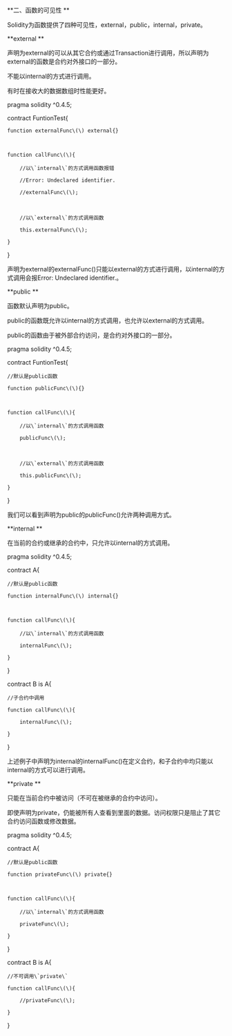 **二、函数的可见性**

Solidity为函数提供了四种可见性，external，public，internal，private。

**external**

声明为external的可以从其它合约或通过Transaction进行调用，所以声明为external的函数是合约对外接口的一部分。

不能以internal的方式进行调用。

有时在接收大的数据数组时性能更好。

pragma solidity ^0.4.5;

contract FuntionTest{

    function externalFunc\(\) external{}



    function callFunc\(\){

        //以\`internal\`的方式调用函数报错

        //Error: Undeclared identifier.

        //externalFunc\(\);

        

        //以\`external\`的方式调用函数

        this.externalFunc\(\);

    }

}

声明为external的externalFunc\(\)只能以external的方式进行调用，以internal的方式调用会报Error: Undeclared identifier.。



**public**

函数默认声明为public。

public的函数既允许以internal的方式调用，也允许以external的方式调用。

public的函数由于被外部合约访问，是合约对外接口的一部分。

pragma solidity ^0.4.5;



contract FuntionTest{

    //默认是public函数

    function publicFunc\(\){}



    function callFunc\(\){

        //以\`internal\`的方式调用函数

        publicFunc\(\);

        

        //以\`external\`的方式调用函数

        this.publicFunc\(\);

    }

}

我们可以看到声明为public的publicFunc\(\)允许两种调用方式。



**internal**

在当前的合约或继承的合约中，只允许以internal的方式调用。

pragma solidity ^0.4.5;



contract A{

    //默认是public函数

    function internalFunc\(\) internal{}



    function callFunc\(\){

        //以\`internal\`的方式调用函数

        internalFunc\(\);

    }

}

contract B is A{

    //子合约中调用

    function callFunc\(\){

        internalFunc\(\);

    }

}

上述例子中声明为internal的internalFunc\(\)在定义合约，和子合约中均只能以internal的方式可以进行调用。



**private**

只能在当前合约中被访问（不可在被继承的合约中访问）。

即使声明为private，仍能被所有人查看到里面的数据。访问权限只是阻止了其它合约访问函数或修改数据。

pragma solidity ^0.4.5;



contract A{

    //默认是public函数

    function privateFunc\(\) private{}



    function callFunc\(\){

        //以\`internal\`的方式调用函数

        privateFunc\(\);

    }

}

contract B is A{

    //不可调用\`private\`

    function callFunc\(\){

        //privateFunc\(\);

    }

}

